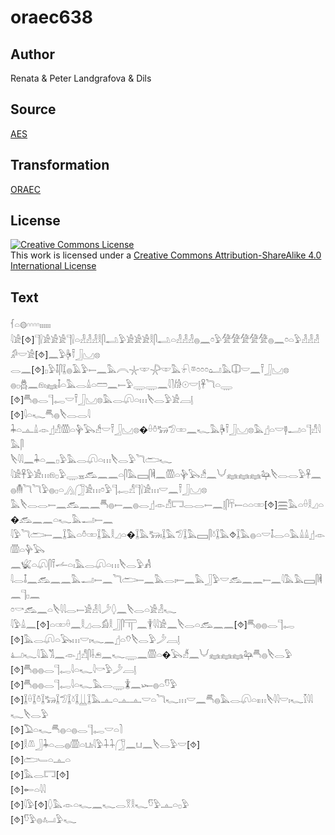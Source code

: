 # oraec638

## Author

Renata & Peter Landgrafova & Dils

## Source

[AES](https://github.com/simondschweitzer/aes)

## Transformation

[ORAEC](https://oraec.github.io/)

## License

<a rel="license" href="http://creativecommons.org/licenses/by-sa/4.0/"><img alt="Creative Commons License" style="border-width:0" src="https://i.creativecommons.org/l/by-sa/4.0/88x31.png" /></a><br />This work is licensed under a <a rel="license" href="http://creativecommons.org/licenses/by-sa/4.0/">Creative Commons Attribution-ShareAlike 4.0 International License</a>

## Text

𓆳𓏏𓊗𓎆𓎆𓎆𓎆𓏤𓏤𓏤𓏤𓏤𓏤<br>
𓇋𓀀[⯑]𓊹𓍛𓀀𓀀𓀀𓊹𓍛𓏏𓁐𓁐𓁐𓎛𓋴𓂢𓅱𓀀𓀀𓀀𓎛𓋴𓂢𓏏𓁐𓁐𓁐𓐍𓈖𓏌𓅱𓀍𓀍𓀍𓀍𓀍𓐍𓈖𓏌𓏏𓅱𓁐𓁐𓁐𓀔𓎟𓀀[⯑]𓈖𓅱𓋄𓍋𓃀𓈋𓊖<br>
𓂋𓈖[⯑]𓊪𓅱𓄤𓋴𓆼𓐍𓄿𓅱𓍿𓈖𓅓𓇹𓇼𓎱𓇻𓎱𓅓𓍯𓎼𓏌𓏌𓏌𓂠𓅓𓎳𓎟𓈖𓍋𓃀𓈋𓊖<br>
𓐍𓊪𓆣𓈖𓁶𓏤𓈐𓄤𓏏𓅓𓂋𓏙𓏏𓏠𓈖𓍿𓅱𓇾𓇾𓈖𓇋𓍘𓀙𓇳𓎟𓊤𓋹𓆓𓏏𓇾<br>
[⯑]𓄪𓐍𓂋𓊹𓉻𓎟𓍋𓃀𓈋𓊖𓅓𓂋𓋨𓏏𓏥𓌸𓂋𓅱𓀀𓐙𓊤<br>
[⯑]𓇋𓏏𓆑𓄪𓐍𓌸𓂋𓂋𓇋<br>
𓇓𓏏𓊵𓏙𓁹𓊨𓀭𓏃𓏏𓊿𓅂𓀲𓎟𓍋𓃀𓈋𓊖�𓏐𓏊𓃒𓅿𓏒𓈖𓆑𓅓𓋄𓍋𓃀𓈋𓊖𓅓𓊨𓏏𓎟𓊢𓂝𓏏𓊹𓀭𓇋𓅓𓋴<br>
𓌸𓇋𓇋𓈖𓇓𓏏𓈖𓊪𓅱𓅓𓂋𓋨𓏏𓏥𓌸𓂋𓅱𓆓𓂧𓆑<br>
𓇋𓀀𓋹𓅱𓀀𓏥𓁶𓊪𓅱𓇾𓈇𓃹𓈖𓈖𓏏𓋴𓅓𓈙𓋴𓌞𓈖𓏃𓏏𓊿𓅂𓀲𓈖𓄋𓈐𓈐𓈐𓃧𓌸𓂋𓂋𓅱𓋹𓈖𓐍𓄟𓆓𓆓𓅱𓐍𓊪𓏏𓂻𓃂𓀀𓏥𓏌𓅱𓊹𓉻𓀭𓊹𓍛𓀀𓏥𓎟𓈖𓍋𓃀𓈋𓊖<br>
𓅓𓌸𓂋𓂋𓍿𓈖𓃹𓈖𓈖𓄪𓐍𓍿𓈖𓐍𓂋𓊨𓁹𓀭𓉐𓂋𓂋𓍿𓈖𓊤𓋴𓄜𓍿𓏏𓏏𓏒[⯑]𓈗𓅓𓏏𓏐𓎛𓈎𓏏�𓃹𓈖𓈖𓏏𓆑𓅓𓂝𓍿𓈖<br>
𓇋𓅱𓆓𓂧𓍿𓈖𓆼𓅓𓏏𓏊𓏒𓆼𓅓𓎛𓈎𓏏�𓆼𓅓𓃒𓏤𓆼𓅓𓅿𓆼𓅓𓈙𓋴𓍱𓆼𓅓⯑𓆼𓅓𓐍𓏏𓎟𓄤𓂋𓏏𓅓𓏙𓏙𓊨𓁹𓏃𓏏𓊿𓅂<br>
𓈖𓆤𓏏𓋨𓋴𓍋𓌡𓏏𓏤𓅓𓂋𓋨𓏏𓏥𓌸𓂋𓅱𓀻<br>
𓇋𓂋𓄤𓈖𓃹𓈖𓈖𓅓𓂝𓍿𓈖𓆓𓂧𓍿𓈖𓅓𓂋𓏤𓍿𓈖𓅓𓃀𓅱𓎟𓃹𓈖𓈖𓍿𓈖𓇋𓅓𓅓𓈙𓋴𓌞𓈖𓊹𓊪𓈖<br>
𓏌𓎡𓃹𓈖𓏏𓌸𓇋𓇋𓂋𓍿𓀀𓁐𓇋𓌳𓆭𓈖𓌸𓂋𓏏𓀀𓁐𓆑<br>
𓇋𓅱𓏙𓈖[⯑]𓏏𓏒𓏐𓈖𓎛𓈎𓂋𓀁𓎛𓃀𓋴𓋳𓈖𓇉𓇋𓇋𓀀𓈖𓌸𓂋𓏏𓃹𓈖𓈖[⯑]𓄪𓐍𓐍𓂋𓊹𓉻<br>
[⯑]𓅓𓂋𓋨𓏏𓅂𓏥𓎟𓏤𓆑𓈖𓊨𓏏𓄣𓌸𓂋𓅱𓌳𓐙𓊤<br>
𓂞𓆑𓇋𓄿𓀢𓈖𓁹𓊨𓀭𓋴𓌢𓂉𓈖𓆑𓇾𓈖𓏃𓏏�𓅂𓀵𓈖𓄋𓈐𓈐𓈐𓃧𓄪𓐍𓌸𓂋𓅱<br>
[⯑]𓄪𓐍𓐍𓂋𓊹𓉻𓇋𓏏𓆑𓇋𓎡𓅱𓌳𓐙𓊤<br>
[⯑]𓄪𓐍𓐍𓂋𓊹𓉻𓇋𓏏𓆑𓅓𓂋𓇾𓇇𓈖𓆱𓐍𓏏𓎸𓅱<br>
[⯑]𓆼𓏐𓆼𓏊𓆼𓃒𓆼𓅿𓆼𓍱𓆼𓋲𓆼𓅓𓊵𓏏𓊵𓊵𓎟𓏏𓆓𓆑𓏥𓎟𓈖𓄪𓐍𓅓𓂋𓋨𓏏𓏤𓏥𓌸𓇋𓇋𓎟𓏤𓆑𓎿𓇋𓇋𓆑𓌸𓂋𓅱<br>
[⯑]𓅐𓏏𓆑𓄪𓐍𓏏𓐍𓂋𓊹𓉻𓎟𓏏𓍘<br>
[⯑]𓎛𓌨𓃀𓇓𓏏𓂋𓐍𓏃𓏏𓂓𓏤𓇋𓅱𓇑𓇑𓃂𓈖𓂓𓈖𓌸𓂋𓅱𓎟[⯑]<br>
[⯑]𓂧𓄑𓏏𓊵𓏏<br>
[⯑]𓅓𓂋𓉐[⯑]<br>
[⯑]𓄡𓏏𓇋𓇋<br>
[⯑]𓇋𓅱[⯑]𓆭𓅓𓁹𓏏𓆑𓈖𓆑𓂋𓎝𓎛𓆑𓎸𓅱𓊵𓏏𓊪𓅱<br>
[⯑]𓎸𓅱𓐍𓂤𓅱𓆑<br>
